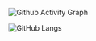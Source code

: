 ![Github Activity Graph](https://activity-graph.herokuapp.com/graph?username=codemaker2015&theme=xcode)


![GitHub Langs](https://github-readme-stats.vercel.app/api/top-langs/?username=bintangnugrahaa&layout=compact&theme=blue-green)


